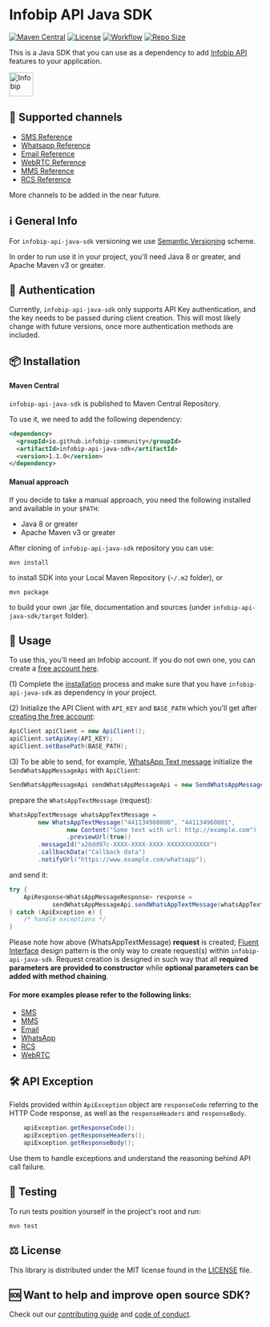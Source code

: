 # Infobip API Java SDK

[![Maven Central](https://badgen.net/maven/v/maven-central/io.github.infobip-community/infobip-api-java-sdk?icon=maven)](https://search.maven.org/artifact/io.github.infobip-community/infobip-api-java-sdk)
[![License](https://badgen.net/github/license/infobip-community/infobip-api-java-sdk)](LICENSE)
[![Workflow](https://img.shields.io/github/workflow/status/infobip-community/infobip-api-java-sdk/Java%20CI)](https://github.com/infobip-community/infobip-api-java-sdk/actions/workflows/ci.yaml)
[![Repo Size](https://img.shields.io/github/repo-size/infobip-community/infobip-api-java-sdk)]()

This is a Java SDK that you can use as a dependency to add [Infobip API](https://www.infobip.com/docs/api) features to your application.

<img src="https://udesigncss.com/wp-content/uploads/2020/01/Infobip-logo-transparent.png" height="48px" alt="Infobip" />

## 📡 Supported channels

- [SMS Reference](https://www.infobip.com/docs/api#channels/sms)
- [Whatsapp Reference](https://www.infobip.com/docs/api#channels/whatsapp)
- [Email Reference](https://www.infobip.com/docs/api#channels/email)
- [WebRTC Reference](https://www.infobip.com/docs/api#channels/webrtc/)
- [MMS Reference](https://www.infobip.com/docs/api#channels/mms)
- [RCS Reference](https://www.infobip.com/docs/api#channels/rcs)

More channels to be added in the near future.

## ℹ️ General Info

For `infobip-api-java-sdk` versioning we use [Semantic Versioning](https://semver.org) scheme.

In order to run use it in your project, you'll need Java 8 or greater, and Apache Maven v3 or greater.


## 🔐 Authentication

Currently, `infobip-api-java-sdk` only supports API Key authentication, and the key needs to be passed during client creation.
This will most likely change with future versions, once more authentication methods are included.

## 📦 Installation
#### Maven Central

`infobip-api-java-sdk` is published to Maven Central Repository.

To use it, we need to add the following dependency:

```xml
<dependency>
  <groupId>io.github.infobip-community</groupId>
  <artifactId>infobip-api-java-sdk</artifactId>
  <version>1.1.0</version>
</dependency>
```

#### Manual approach

If you decide to take a manual approach, you need the following installed and available in your `$PATH`:
- Java 8 or greater
- Apache Maven v3 or greater

After cloning of `infobip-api-java-sdk` repository you can use:

```
mvn install
```

to install SDK into your Local Maven Repository (`~/.m2` folder), or

```
mvn package
```

to build your own .jar file, documentation and sources (under `infobip-api-java-sdk/target` folder).

## 🚀 Usage

To use this, you'll need an Infobip account. If you do not own one, you can create a [free account here](https://www.infobip.com/signup).

(1) Complete the [installation](#installation) process and make sure that you have `infobip-api-java-sdk` as dependency in your project.

(2) Initialize the API Client with `API_KEY` and `BASE_PATH` which you'll get after [creating the free account](https://www.infobip.com/signup):

```java
ApiClient apiClient = new ApiClient();
apiClient.setApiKey(API_KEY);
apiClient.setBasePath(BASE_PATH);
```

(3) To be able to send, for example, [WhatsApp Text message](https://www.infobip.com/docs/api#channels/whatsapp/send-whatsapp-text-message) initialize the `SendWhatsAppMessageApi` with `ApiClient`:

```java
SendWhatsAppMessageApi sendWhatsAppMessageApi = new SendWhatsAppMessageApi(apiClient);
```

prepare the `WhatsAppTextMessage` (request):

```java
WhatsAppTextMessage whatsAppTextMessage =
        new WhatsAppTextMessage("441134960000", "441134960001",
                new Content("Some text with url: http://example.com")
                .previewUrl(true))
        .messageId("a28dd97c-XXXX-XXXX-XXXX-XXXXXXXXXXXX")
        .callbackData("Callback data")
        .notifyUrl("https://www.example.com/whatsapp");
```

and send it:

```java
try {
    ApiResponse<WhatsAppMessageResponse> response = 
            sendWhatsAppMessageApi.sendWhatsAppTextMessage(whatsAppTextMessage);
} catch (ApiException e) {
    /* handle exceptions */
}
```

Please note how above (WhatsAppTextMessage) **request** is created; [Fluent Interface](https://en.wikipedia.org/wiki/Fluent_interface) design pattern is the only way to create request(s) within `infobip-api-java-sdk`. Request creation is designed in such way that all **required parameters are provided to constructor** while **optional parameters can be added with method chaining**.

#### For more examples please refer to the following links:

- [SMS](src/test/java/io/github/infobip_community/client/channels/sms/model/)
- [MMS](src/test/java/io/github/infobip_community/client/channels/mms/model/)
- [Email](src/test/java/io/github/infobip_community/client/channels/email/model/)
- [WhatsApp](src/test/java/io/github/infobip_community/client/channels/whatsapp/model/)
- [RCS](src/test/java/io/github/infobip_community/client/channels/rcs/model/)
- [WebRTC](src/test/java/io/github/infobip_community/client/channels/webrtc/model/)

## 🛠 API Exception
Fields provided within `ApiException` object are `responseCode` referring to the HTTP Code response, as well as the `responseHeaders` and `responseBody`.

```java
    apiException.getResponseCode();
    apiException.getResponseHeaders();
    apiException.getResponseBody();
```

Use them to handle exceptions and understand the reasoning behind API call failure.

## 🧪 Testing

To run tests position yourself in the project's root and run:

```
mvn test
```

## ⚖️ License

This library is distributed under the MIT license found in the [LICENSE](LICENSE) file.

## 🆘 Want to help and improve open source SDK?
Check out our [contributing guide](CONTRIBUTING.md) and [code of conduct](CODE_OF_CONDUCT.md).